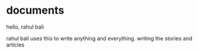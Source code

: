 # documents

hello, rahul bali

rahul bali uses this to write anything and everything. writing the stories and articles